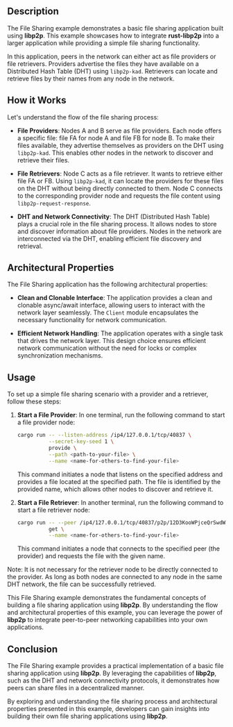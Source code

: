 ## Description

The File Sharing example demonstrates a basic file sharing application built using **libp2p**.
This example showcases how to integrate **rust-libp2p** into a larger application while providing a simple file sharing functionality.

In this application, peers in the network can either act as file providers or file retrievers.
Providers advertise the files they have available on a Distributed Hash Table (DHT) using `libp2p-kad`.
Retrievers can locate and retrieve files by their names from any node in the network.

## How it Works

Let's understand the flow of the file sharing process:

- **File Providers**: Nodes A and B serve as file providers.
Each node offers a specific file: file FA for node A and file FB for node B.
To make their files available, they advertise themselves as providers on the DHT using `libp2p-kad`.
This enables other nodes in the network to discover and retrieve their files.

- **File Retrievers**: Node C acts as a file retriever.
It wants to retrieve either file FA or FB.
Using `libp2p-kad`, it can locate the providers for these files on the DHT without being directly connected to them.
Node C connects to the corresponding provider node and requests the file content using `libp2p-request-response`.

- **DHT and Network Connectivity**: The DHT (Distributed Hash Table) plays a crucial role in the file sharing process.
It allows nodes to store and discover information about file providers.
Nodes in the network are interconnected via the DHT, enabling efficient file discovery and retrieval.

## Architectural Properties

The File Sharing application has the following architectural properties:

- **Clean and Clonable Interface**: The application provides a clean and clonable async/await interface, allowing users to interact with the network layer seamlessly.
The `Client` module encapsulates the necessary functionality for network communication.

- **Efficient Network Handling**: The application operates with a single task that drives the network layer.
This design choice ensures efficient network communication without the need for locks or complex synchronization mechanisms.

## Usage

To set up a simple file sharing scenario with a provider and a retriever, follow these steps:

1. **Start a File Provider**: In one terminal, run the following command to start a file provider node:
   ```sh
   cargo run -- --listen-address /ip4/127.0.0.1/tcp/40837 \
             --secret-key-seed 1 \
             provide \
             --path <path-to-your-file> \
             --name <name-for-others-to-find-your-file>
   ```
   This command initiates a node that listens on the specified address and provides a file located at the specified path.
   The file is identified by the provided name, which allows other nodes to discover and retrieve it.

2. **Start a File Retriever**: In another terminal, run the following command to start a file retriever node:
   ```sh
   cargo run -- --peer /ip4/127.0.0.1/tcp/40837/p2p/12D3KooWPjceQrSwdWXPyLLeABRXmuqt69Rg3sBYbU1Nft9HyQ6X \
             get \
             --name <name-for-others-to-find-your-file>
   ```
   This command initiates a node that connects to the specified peer (the provider) and requests the file with the given name.

Note: It is not necessary for the retriever node to be directly connected to the provider.
As long as both nodes are connected to any node in the same DHT network, the file can be successfully retrieved.

This File Sharing example demonstrates the fundamental concepts of building a file sharing application using **libp2p**.
By understanding the flow and architectural properties of this example, you can leverage the power of **libp2p** to integrate peer-to-peer networking capabilities into your own applications.

## Conclusion

The File Sharing example provides a practical implementation of a basic file sharing application using **libp2p**.
By leveraging the capabilities of **libp2p**, such as the DHT and network connectivity protocols, it demonstrates how peers can share files in a decentralized manner.

By exploring and understanding the file sharing process and architectural properties presented in this example, developers can gain insights into building their own file sharing applications using **libp2p**.
